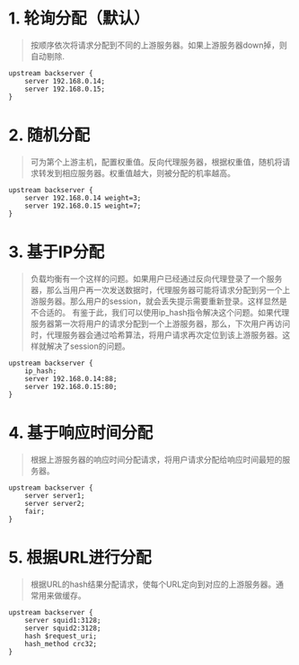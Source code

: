 # 1. 轮询分配（默认）

> 按顺序依次将请求分配到不同的上游服务器。如果上游服务器down掉，则自动剔除.

```
upstream backserver {
    server 192.168.0.14;
    server 192.168.0.15;
}
```

# 2. 随机分配

> 可为第个上游主机，配置权重值。反向代理服务器，根据权重值，随机将请求转发到相应服务器。权重值越大，则被分配的机率越高。

```
upstream backserver {
    server 192.168.0.14 weight=3;
    server 192.168.0.15 weight=7;
}
```

# 3. 基于IP分配
> 负载均衡有一个这样的问题。如果用户已经通过反向代理登录了一个服务器，那么当用户再一次发送数据时，代理服务器可能将请求分配到另一个上游服务器。那么用户的session，就会丢失提示需要重新登录。这样显然是不合适的。
> 有鉴于此，我们可以使用ip_hash指令解决这个问题。如果代理服务器第一次将用户的请求分配到一个上游服务器，那么，下次用户再访问时，代理服务器会通过哈希算法，将用户请求再次定位到该上游服务器。这样就解决了session的问题。

```
upstream backserver {
    ip_hash;
    server 192.168.0.14:88;
    server 192.168.0.15:80;
}
```

# 4. 基于响应时间分配
> 根据上游服务器的响应时间分配请求，将用户请求分配给响应时间最短的服务器。
```
upstream backserver {
    server server1;
    server server2;
    fair;
}
```

# 5. 根据URL进行分配

> 根据URL的hash结果分配请求，使每个URL定向到对应的上游服务器。通常用来做缓存。
```
upstream backserver {
    server squid1:3128;
    server squid2:3128;
    hash $request_uri;
    hash_method crc32;
}
```

